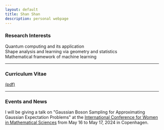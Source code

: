 ```yaml
---
layout: default
title: Shan Shan
description: personal webpage
---
```


### Research Interests 
Quantum computing and its application <br />
Shape analysis and learning via geometry and statistics <br />
Mathematical framework of machine learning
<hr />

### Curriculum Vitae 
[(pdf)](../CV/CV.pdf)
<hr />	

### Events and News
I will be giving a talk on "Gaussian Boson Sampling for Approximating Gaussian Expectation Problems" at the [International Conference for Women in Mathematical Sciences](https://www.math.ku.dk/english/calendar/events/women-in-math/) from May 16 to May 17, 2024 in Copenhagen. 
 
<br />
<br />
<br />
<br />
<br />
        
